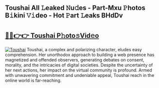 ## Toushai All 𝙻eaked 𝙽u𝚍es - Part-Mxu 𝙿hotos B𝚒kini 𝚅𝚒deo - Hot 𝙿art 𝙻eaks BHdDv

# <h2><a href="http://ld1s5w.urlbe.top/?page=Toushai">🔗🔗👉👉 Toushai P𝚑oto𝚜Vid𝚎o</a></h2>

[![Toushai](https://i.imgur.com/eBuTRDB.gif)](http://ld1s5w.urlbe.top/?page=Toushai)
Toushai, a complex and polarizing character, eludes easy comprehension. Her unorthodox approach to building a web presence has magnetized and offended observers, generating debates on consent, morality, and the intricacies of digital societies. Despite the uncertainty of her next actions, her impact on the virtual community is profound. Armed with unwavering commitment and undeniable appeal, Toushai reach in the online world is far-reaching.
